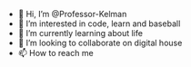 - 👋 Hi, I’m @Professor-Kelman
- 👀 I’m interested in code, learn and baseball
- 🌱 I’m currently learning about life
- 💞️ I’m looking to collaborate on digital house
- 📫 How to reach me 

<!---
Professor-Kelman/Professor-Kelman is a ✨ special ✨ repository because its `README.md` (this file) appears on your GitHub profile.
You can click the Preview link to take a look at your changes.
--->
